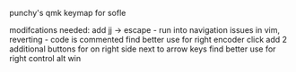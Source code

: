 punchy's qmk keymap for sofle

modifcations needed:
add jj -> escape
    - run into navigation issues in vim, reverting - code is commented
find better use for right encoder click
add 2 additional buttons for on right side next to arrow keys
find better use for right control alt win

